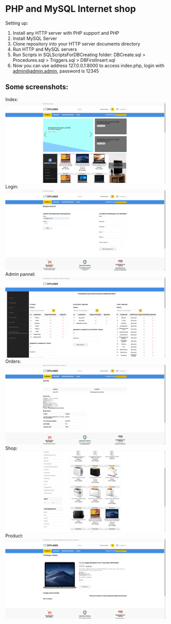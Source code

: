 # PHP and MySQL Internet shop
Setting up:
  1. Install any HTTP server with PHP support and PHP
  2. Install MySQL Server
  3. Clone repository into your HTTP server documents directory
  4. Run HTTP and MySQL servers
  5. Run Scripts in SQLScriptsForDBCreating folder: DBCreate.sql > Procedures.sql > Triggers.sql > DBFirstInsert.sql
  6. Now you can use address 127.0.0.1:8000 to access index.php, 
     login with admin@admin.admin, password is 12345
    
## Some screenshots:
Index:
![Index](https://github.com/0leXis/app-shop/blob/develop/screenshots/index.png)
Login:
![Login](https://github.com/0leXis/app-shop/blob/develop/screenshots/login.png)
Admin pannel:
![Admin pannel](https://github.com/0leXis/app-shop/blob/develop/screenshots/admin.png)
Orders:
![Orders](https://github.com/0leXis/app-shop/blob/develop/screenshots/orders.png)
Shop:
![Shop](https://github.com/0leXis/app-shop/blob/develop/screenshots/shop.png)
Product:
![Product](https://github.com/0leXis/app-shop/blob/develop/screenshots/product.png)
